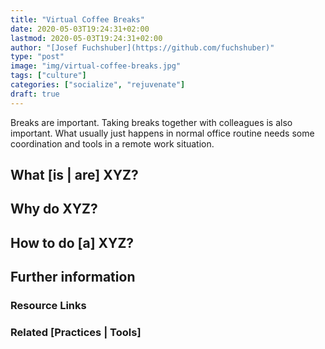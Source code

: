 ```yaml
---
title: "Virtual Coffee Breaks"
date: 2020-05-03T19:24:31+02:00
lastmod: 2020-05-03T19:24:31+02:00
author: "[Josef Fuchshuber](https://github.com/fuchshuber)"
type: "post"
image: "img/virtual-coffee-breaks.jpg"
tags: ["culture"]
categories: ["socialize", "rejuvenate"]
draft: true
---
```


Breaks are important. Taking breaks together with colleagues is also important. What usually just happens in normal office routine needs some coordination and tools in a remote work situation.
<!--more-->

## What [is | are] XYZ?

## Why do XYZ?

## How to do [a] XYZ?

## Further information

### Resource Links

### Related [Practices | Tools]
